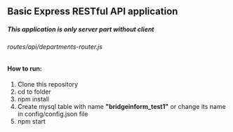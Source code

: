 ## Basic Express RESTful API  application

##### This application is only server part without client

###### routes/api/departments-router.js

#### How to run:
1. Clone this repository
2. cd to folder
3. npm install
4. Create mysql table with name **"bridgeinform_test1"** or change its name in config/config.json file
5.  npm start
